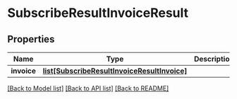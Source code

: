 # SubscribeResultInvoiceResult


## Properties
Name | Type | Description | Notes
------------ | ------------- | ------------- | -------------
**invoice** | [**list[SubscribeResultInvoiceResultInvoice]**](SubscribeResultInvoiceResultInvoice.md) |  | [optional] 

[[Back to Model list]](../README.md#documentation-for-models) [[Back to API list]](../README.md#documentation-for-api-endpoints) [[Back to README]](../README.md)


